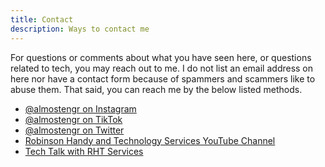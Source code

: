 ```yaml
---
title: Contact
description: Ways to contact me
---
```


For questions or comments about what you have seen here, 
or questions related to tech, you may reach out to me. I do not list an email address on 
here nor have a contact form because of spammers and scammers like to abuse them.
That said, you can reach me by the below listed methods. 

* <a href="https://instagram.com/almostengr" target="_blank">@almostengr on Instagram</a>
* <a href="https://tiktok.com/@almostengr" target="_blank">@almostengr on TikTok</a>
* <a href="https://twitter.com/almostengr" target="_blank">@almostengr on Twitter</a>
* <a href="https://www.youtube.com/c/robinsonhandyandtechnologyservices?sub_confirmation=1" target="_blank">Robinson Handy and Technology Services YouTube Channel</a>
* <a href="https://www.youtube.com/channel/UC4xp-TEEIAL-4XtMVvfRaQw?sub_confirmation=1" target="_blank">Tech Talk with RHT Services</a>
